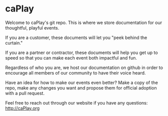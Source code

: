 # caPlay

Welcome to caPlay's git repo.  This is where we store documentation for our thoughtful, playful events.

If you are a customer, these documents will let you "peek behind the curtain."

If you are a partner or contractor, these documents will help you get up to speed so that you can make each event both impactful and fun.

Regardless of who you are, we host our documentation on github in order to encourage all members of our community to have their voice heard.

Have an idea for how to make our events even better?
Make a copy of the repo, make any changes you want and propose them for official adoption with a pull request.

Feel free to reach out through our website if you have any questions:
http://caPlay.org


